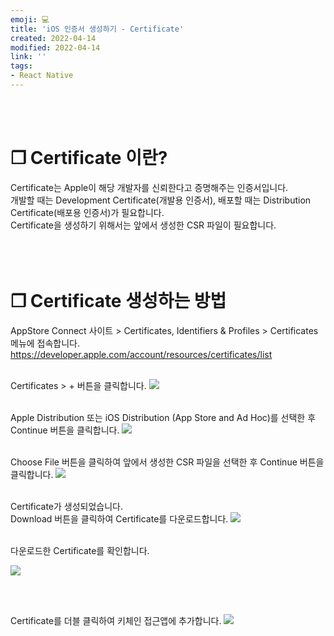 ```yaml
---
emoji: 💻
title: 'iOS 인증서 생성하기 - Certificate'
created: 2022-04-14
modified: 2022-04-14
link: ''
tags:
- React Native
---
```

<br></br>


# **❐ Certificate 이란?**
Certificate는 Apple이 해당 개발자를 신뢰한다고 증명해주는 인증서입니다.  
개발할 때는 Development Certificate(개발용 인증서), 배포할 때는 Distribution Certificate(배포용 인증서)가 필요합니다.  
Certificate을 생성하기 위해서는 앞에서 생성한 CSR 파일이 필요합니다.
<br></br><br></br>



# **❐ Certificate 생성하는 방법**
AppStore Connect 사이트 > Certificates, Identifiers & Profiles > Certificates 메뉴에 접속합니다.  
https://developer.apple.com/account/resources/certificates/list
<br></br>

Certificates > + 버튼을 클릭합니다.
![](/assets/react-native-create-ios-certificate-distribute1.png)
<br></br>

Apple Distribution 또는 iOS Distribution (App Store and Ad Hoc)를 선택한 후 Continue 버튼을 클릭합니다.
![](/assets/react-native-create-ios-certificate-distribute2.png)
<br></br>

Choose File 버튼을 클릭하여 앞에서 생성한 CSR 파일을 선택한 후 Continue 버튼을 클릭합니다.
![](/assets/react-native-create-ios-certificate-distribute3.png)
<br></br>

Certificate가 생성되었습니다.  
Download 버튼을 클릭하여 Certificate를 다운로드합니다.
![](/assets/react-native-create-ios-certificate-distribute4.png)
<br></br>

다운로드한 Certificate를 확인합니다.
<div style="max-width:540px">

![](/assets/react-native-create-ios-certificate-distribute5.png)
</div>
<br></br>

Certificate를 더블 클릭하여 키체인 접근앱에 추가합니다.
![](/assets/react-native-create-ios-certificate-distribute6.png)
<br></br><br></br>
